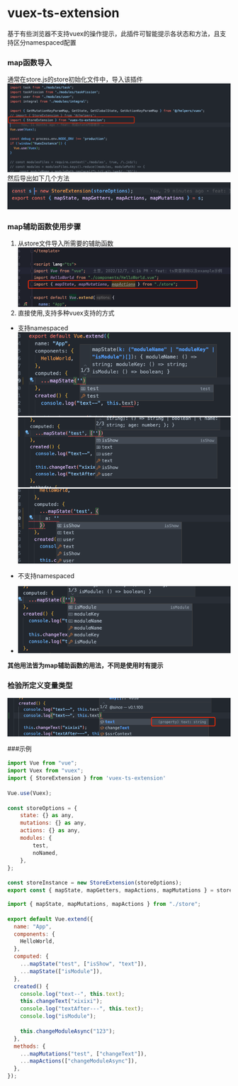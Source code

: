 # vuex-ts-extension
基于有些浏览器不支持vuex的操作提示，此插件可智能提示各状态和方法，且支持区分namespaced配置

### map函数导入
通常在store.js的store初始化文件中，导入该插件
![img_5.png](src/assets/img_5.png)
然后导出如下几个方法
![img_9.png](src/assets/img_9.png)

### map辅助函数使用步骤
1. 从store文件导入所需要的辅助函数
![img.png](src/assets/img.png)
2. 直接使用,支持多种vuex支持的方式
- 支持namespaced
![img_1.png](src/assets/img_1.png)
![img_2.png](src/assets/img_2.png)
![img_3.png](src/assets/img_3.png)

- 不支持namespaced
- ![img_4.png](src/assets/img_4.png)

**其他用法皆为map辅助函数的用法，不同是使用时有提示**

### 检验所定义变量类型
![img_7.png](src/assets/img_7.png)

###示例
```javascript
import Vue from "vue";
import Vuex from "vuex";
import { StoreExtension } from 'vuex-ts-extension'

Vue.use(Vuex);

const storeOptions = {
    state: {} as any,
    mutations: {} as any,
    actions: {} as any,
    modules: {
        test,
        noNamed,
    },
};

const storeInstance = new StoreExtension(storeOptions);
export const { mapState, mapGetters, mapActions, mapMutations } = storeInstance;
```

```javascript
import { mapState, mapMutations, mapActions } from "./store";

export default Vue.extend({
  name: "App",
  components: {
    HelloWorld,
  },
  computed: {
    ...mapState("test", ["isShow", "text"]),
    ...mapState(["isModule"]),
  },
  created() {
    console.log("text--", this.text);
    this.changeText("xixixi");
    console.log("textAfter---", this.text);
    console.log("isModule");

    this.changeModuleAsync("123");
  },
  methods: {
    ...mapMutations("test", ["changeText"]),
    ...mapActions(["changeModuleAsync"]),
  },
});
```
